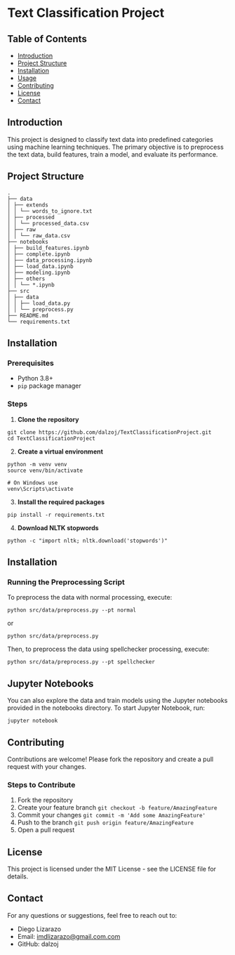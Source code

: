 
# Text Classification Project

## Table of Contents
- [Introduction](#introduction)
- [Project Structure](#project-structure)
- [Installation](#installation)
- [Usage](#usage)
- [Contributing](#contributing)
- [License](#license)
- [Contact](#contact)

## Introduction

This project is designed to classify text data into predefined categories using machine learning techniques. The primary objective is to preprocess the text data, build features, train a model, and evaluate its performance.

## Project Structure
```
.
├── data
│ ├── extends
│ │ └── words_to_ignore.txt
│ ├── processed
│ │ └── processed_data.csv
│ ├── raw
│ │ └── raw_data.csv
├── notebooks
│ ├── build_features.ipynb
│ ├── complete.ipynb
│ ├── data_processing.ipynb
│ ├── load_data.ipynb
│ ├── modeling.ipynb
│ ├── others
│ │ └── *.ipynb
├── src
│ ├── data
│ │ ├── load_data.py
│ │ └── preprocess.py
├── README.md
└── requirements.txt
```
  

## Installation

  

### Prerequisites
- Python 3.8+
-  `pip` package manager
 
### Steps
1.  **Clone the repository**
```
git clone https://github.com/dalzoj/TextClassificationProject.git
cd TextClassificationProject
```

2.  **Create a virtual environment**
```
python -m venv venv
source venv/bin/activate

# On Windows use
venv\Scripts\activate
```

3.  **Install the required packages**
```
pip install -r requirements.txt
```

4.  **Download NLTK stopwords**
```
python -c "import nltk; nltk.download('stopwords')"
```
  

## Installation

### Running the Preprocessing Script
To preprocess the data with normal processing, execute:
```
python src/data/preprocess.py --pt normal
```
or
```
python src/data/preprocess.py
```
Then, to preprocess the data using spellchecker processing, execute:
```
python src/data/preprocess.py --pt spellchecker
```


## Jupyter Notebooks
You can also explore the data and train models using the Jupyter notebooks provided in the notebooks directory. To start Jupyter Notebook, run:
```
jupyter notebook
```

## Contributing
Contributions are welcome! Please fork the repository and create a pull request with your changes.

### Steps to Contribute
1. Fork the repository
2. Create your feature branch ```git checkout -b feature/AmazingFeature```
3. Commit your changes ```git commit -m 'Add some AmazingFeature'```
4. Push to the branch ```git push origin feature/AmazingFeature```
5. Open a pull request

  
  

## License
This project is licensed under the MIT License - see the LICENSE file for details.

  

## Contact
For any questions or suggestions, feel free to reach out to:
* Diego Lizarazo
* Email: imdlizarazo@gmail.com.com
* GitHub: dalzoj